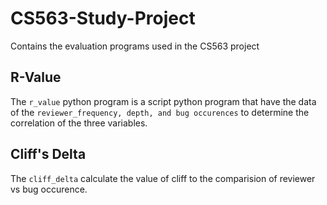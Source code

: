 # CS563-Study-Project
Contains the evaluation programs used in the CS563 project

## R-Value
The `r_value` python program is a script python program that have the data of the `reviewer_frequency, depth, and bug occurences` to determine the correlation of the three variables.

## Cliff's Delta
The `cliff_delta` calculate the value of cliff to the comparision of reviewer vs bug occurence. 
